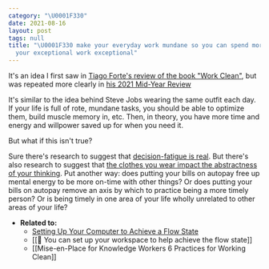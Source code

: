 ```yaml
---
category: "\U0001F330"
date: 2021-08-16
layout: post
tags: null
title: "\U0001F330 make your everyday work mundane so you can spend more energy making
  your exceptional work exceptional"
---
```


It's an idea I first saw in [Tiago Forte's review of the book "Work Clean"](https://fortelabs.co/blog/mise-en-place-for-knowledge-workers/), but was repeated more clearly in [his 2021 Mid-Year Review](https://fortelabs.co/blog/tiagos-2021-mid-year-review/)

It's similar to the idea behind Steve Jobs wearing the same outfit each day. If your life is full of rote, mundane tasks, you should be able to optimize them, build muscle memory in, etc. Then, in theory, you have more time and energy and willpower saved up for when you need it.

 But what if this isn't true?
 
 Sure there's research to suggest that [decision-fatigue is real](https://en.wikipedia.org/wiki/Decision_fatigue). But there's also research to suggest that [the clothes you wear impact the abstractness of your thinking](https://www.psychologicalscience.org/news/minds-business/when-clothing-style-influences-cognitive-style.html). Put another way: does putting your bills on autopay free up mental energy to be more on-time with other things? Or does putting your bills on autopay remove an axis by which to practice being a more timely person? Or is being timely in one area of your life wholly unrelated to other areas of your life?

- **Related to:** 
	- [Setting Up Your Computer to Achieve a Flow State](https://rainaramsay.tumblr.com/post/636446512949379072/so-my-therapist-and-i-were-talking-today-about)
	- [[🌰 You can set up your workspace to help achieve the flow state]]
	- [[Mise-en-Place for Knowledge Workers 6 Practices for Working Clean]]